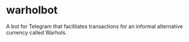 # warholbot
A bot for Telegram that facilitates transactions for an informal alternative currency called Warhols.
